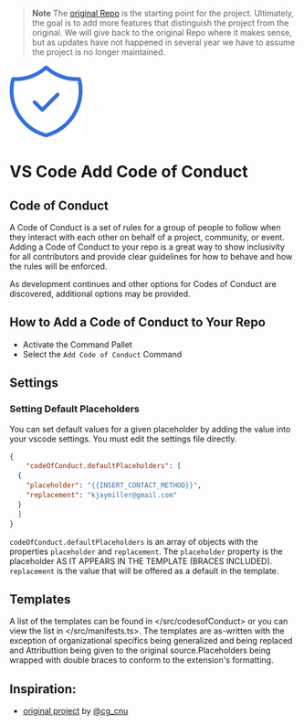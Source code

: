 > **Note**
> The [original Repo](https://github.com/cg-cnu/vscode-add-conduct) is the starting point for the project. Ultimately, the goal is to add more features that distinguish the project from the original.
> We will give back to the original Repo where it makes sense, but as updates have not happened in several year we have to assume the project is no longer maintained.


![Code of Conduct Icon](/icons/vscode-add-coc.png)

# VS Code Add Code of Conduct

## Code of Conduct
A Code of Conduct is a set of rules for a group of people to follow when they interact with each other on behalf of a project, community, or event. Adding a Code of Conduct to your repo is a great way to show inclusivity for all contributors and provide clear guidelines for how to behave and how the rules will be enforced.

As development continues and other options for Codes of Conduct are discovered, additional options may be provided.

## How to Add a Code of Conduct to Your Repo
- Activate the Command Pallet
- Select the `Add Code of Conduct` Command

## Settings

### Setting Default Placeholders
You can set default values for a given placeholder by adding the value into your vscode settings. You must edit the settings file directly.

```json
{
    "codeOfConduct.defaultPlaceholders": [
  {
    "placeholder": "{{INSERT_CONTACT_METHOD}}",
    "replacement": "kjaymiller@gmail.com"
  }
  ]
}
```

`codeOfConduct.defaultPlaceholders` is an array of objects with the properties `placeholder` and `replacement`. The `placeholder` property is the placeholder AS IT APPEARS IN THE TEMPLATE (BRACES INCLUDED).  `replacement` is the value that will be offered as a default in the template.

## Templates
A list of the templates can be found in </src/codesofConduct> or you can view the list in </src/manifests.ts>. The templates are as-written with the exception of organizational specifics being generalized and being replaced and Attributtion being given to the original source.Placeholders being wrapped with double braces to conform to the extension's formatting.


## Inspiration:
* [original project](https://github.com/cg-cnu/vscode-add-conduct) by [@cg_cnu](https://github.com/cg-cnu) 
